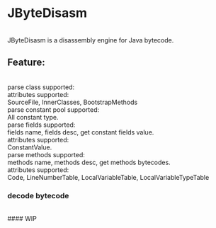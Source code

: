 # JByteDisasm
</br>
JByteDisasm is a disassembly engine for Java bytecode.

## Feature:
</br>
parse class supported:
</br>
    attributes supported:
    </br>
          SourceFile, InnerClasses, BootstrapMethods
    </br>
parse constant pool supported:
</br>
          All constant type.
</br>
parse fields supported:
</br>
          fields name, fields desc, get constant fields value.
          </br>
    attributes supported:
    </br>
          ConstantValue.
</br>
parse methods supported:
</br>
          methods name, methods desc, get methods bytecodes.
          </br>
    attributes supported:
    </br>
          Code,  LineNumberTable, LocalVariableTable, LocalVariableTypeTable
</br>

### decode bytecode
</br>
  #### WIP
